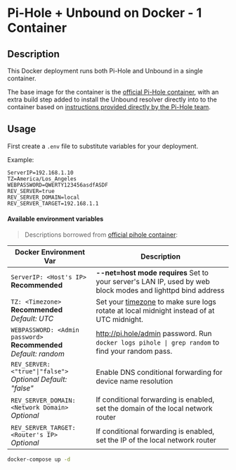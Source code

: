 # Pi-Hole + Unbound on Docker - 1 Container

## Description

This Docker deployment runs both Pi-Hole and Unbound in a single container. 

The base image for the container is the [official Pi-Hole container](https://hub.docker.com/r/pihole/pihole), with an extra build step added to install the Unbound resolver directly into to the container based on [instructions provided directly by the Pi-Hole team](https://docs.pi-hole.net/guides/unbound/).

## Usage

First create a `.env` file to substitute variables for your deployment. 

Example:

```
ServerIP=192.168.1.10
TZ=America/Los_Angeles
WEBPASSWORD=QWERTY123456asdfASDF
REV_SERVER=true
REV_SERVER_DOMAIN=local
REV_SERVER_TARGET=192.168.1.1
```

#### Available environment variables

> Descriptions borrowed from [official pihole container](https://github.com/pi-hole/docker-pi-hole/):

| Docker Environment Var | Description|
| --- | --- |
| `ServerIP: <Host's IP>`<br/> **Recommended** | **--net=host mode requires** Set to your server's LAN IP, used by web block modes and lighttpd bind address
| `TZ: <Timezone>`<br/> **Recommended** *Default: UTC* | Set your [timezone](https://en.wikipedia.org/wiki/List_of_tz_database_time_zones) to make sure logs rotate at local midnight instead of at UTC midnight.
| `WEBPASSWORD: <Admin password>`<br/> **Recommended** *Default: random* | http://pi.hole/admin password. Run `docker logs pihole \| grep random` to find your random pass.
| `REV_SERVER: <"true"\|"false">`<br/> *Optional* *Default: "false"* | Enable DNS conditional forwarding for device name resolution
| `REV_SERVER_DOMAIN: <Network Domain>`<br/> *Optional* | If conditional forwarding is enabled, set the domain of the local network router
| `REV_SERVER_TARGET: <Router's IP>`<br/> *Optional* | If conditional forwarding is enabled, set the IP of the local network router


```bash
docker-compose up -d
````